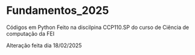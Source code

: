 # Fundamentos_2025
Códigos em Python
Feito na discilpina CCP110.SP do curso de Ciência de computação da FEI

Alteração feita dia 18/02/2025
